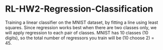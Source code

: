 # RL-HW2-Regression-Classification
Training a linear classifier on the MNIST dataset, by fitting a line using least squares. Since regression works best when there are two classes only, we will apply regression to each pair of classes. MNIST has 10 classes (10 digits), so the total number of regressors you train will be (10 choose 2) = 45.
